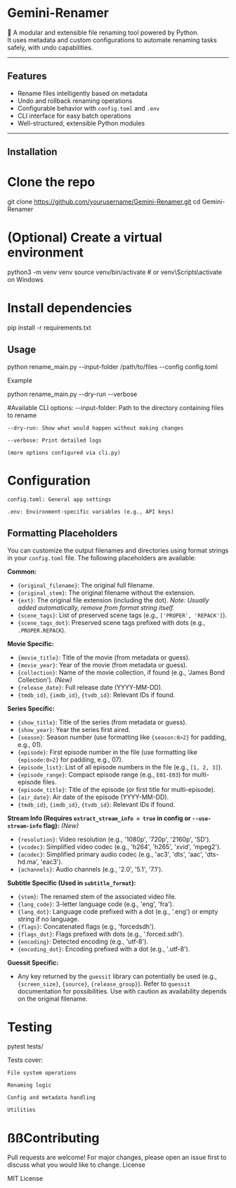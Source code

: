 # Gemini-Renamer

🚀 A modular and extensible file renaming tool powered by Python.  
It uses metadata and custom configurations to automate renaming tasks safely, with undo capabilities.

---

## Features
- Rename files intelligently based on metadata
- Undo and rollback renaming operations
- Configurable behavior with `config.toml` and `.env`
- CLI interface for easy batch operations
- Well-structured, extensible Python modules

---

## Installation

# Clone the repo
git clone https://github.com/yourusername/Gemini-Renamer.git
cd Gemini-Renamer

# (Optional) Create a virtual environment
python3 -m venv venv
source venv/bin/activate  # or venv\Scripts\activate on Windows

# Install dependencies

pip install -r requirements.txt

## Usage

python rename_main.py --input-folder /path/to/files --config config.toml

Example

python rename_main.py --dry-run --verbose

#Available CLI options:
     --input-folder: Path to the directory containing files to rename

    --dry-run: Show what would happen without making changes

    --verbose: Print detailed logs

    (more options configured via cli.py)

# Configuration

    config.toml: General app settings

    .env: Environment-specific variables (e.g., API keys)

## Formatting Placeholders

You can customize the output filenames and directories using format strings in your `config.toml` file. The following placeholders are available:

**Common:**
*   `{original_filename}`: The original full filename.
*   `{original_stem}`: The original filename without the extension.
*   `{ext}`: The original file extension (including the dot). *Note: Usually added automatically, remove from format string itself.*
*   `{scene_tags}`: List of preserved scene tags (e.g., `['PROPER', 'REPACK']`).
*   `{scene_tags_dot}`: Preserved scene tags prefixed with dots (e.g., `.PROPER.REPACK`).

**Movie Specific:**
*   `{movie_title}`: Title of the movie (from metadata or guess).
*   `{movie_year}`: Year of the movie (from metadata or guess).
*   `{collection}`: Name of the movie collection, if found (e.g., 'James Bond Collection'). *(New)*
*   `{release_date}`: Full release date (YYYY-MM-DD).
*   `{tmdb_id}`, `{imdb_id}`, `{tvdb_id}`: Relevant IDs if found.

**Series Specific:**
*   `{show_title}`: Title of the series (from metadata or guess).
*   `{show_year}`: Year the series first aired.
*   `{season}`: Season number (use formatting like `{season:0>2}` for padding, e.g., 01).
*   `{episode}`: First episode number in the file (use formatting like `{episode:0>2}` for padding, e.g., 07).
*   `{episode_list}`: List of all episode numbers in the file (e.g., `[1, 2, 3]`).
*   `{episode_range}`: Compact episode range (e.g., `E01-E03`) for multi-episode files.
*   `{episode_title}`: Title of the episode (or first title for multi-episode).
*   `{air_date}`: Air date of the episode (YYYY-MM-DD).
*   `{tmdb_id}`, `{imdb_id}`, `{tvdb_id}`: Relevant IDs if found.

**Stream Info (Requires `extract_stream_info = true` in config or `--use-stream-info` flag):** *(New)*
*   `{resolution}`: Video resolution (e.g., '1080p', '720p', '2160p', 'SD').
*   `{vcodec}`: Simplified video codec (e.g., 'h264', 'h265', 'xvid', 'mpeg2').
*   `{acodec}`: Simplified primary audio codec (e.g., 'ac3', 'dts', 'aac', 'dts-hd.ma', 'eac3').
*   `{achannels}`: Audio channels (e.g., '2.0', '5.1', '7.1').

**Subtitle Specific (Used in `subtitle_format`):**
*   `{stem}`: The renamed stem of the associated video file.
*   `{lang_code}`: 3-letter language code (e.g., 'eng', 'fra').
*   `{lang_dot}`: Language code prefixed with a dot (e.g., '.eng') or empty string if no language.
*   `{flags}`: Concatenated flags (e.g., 'forcedsdh').
*   `{flags_dot}`: Flags prefixed with dots (e.g., '.forced.sdh').
*   `{encoding}`: Detected encoding (e.g., 'utf-8').
*   `{encoding_dot}`: Encoding prefixed with a dot (e.g., '.utf-8').

**Guessit Specific:**
*   Any key returned by the `guessit` library can potentially be used (e.g., `{screen_size}`, `{source}`, `{release_group}`). Refer to `guessit` documentation for possibilities. Use with caution as availability depends on the original filename.

# Testing

pytest tests/

Tests cover:

    File system operations

    Renaming logic

    Config and metadata handling

    Utilities



# ßßContributing

Pull requests are welcome!
For major changes, please open an issue first to discuss what you would like to change.
License

MIT License